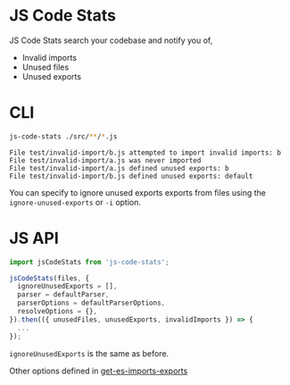 # JS Code Stats

JS Code Stats search your codebase and notify you of,

* Invalid imports 
* Unused files
* Unused exports

# CLI

```bash
js-code-stats ./src/**/*.js
```

```
File test/invalid-import/b.js attempted to import invalid imports: b
File test/invalid-import/a.js was never imported
File test/invalid-import/a.js defined unused exports: b
File test/invalid-import/b.js defined unused exports: default
```

You can specify to ignore unused exports exports from files using the `ignore-unused-exports` or `-i` option.

# JS API

```js
import jsCodeStats from 'js-code-stats';

jsCodeStats(files, {
  ignoreUnusedExports = [],
  parser = defaultParser,
  parserOptions = defaultParserOptions,
  resolveOptions = {},
}).then(({ unusedFiles, unusedExports, invalidImports }) => {
  ...
});
```

`ignoreUnusedExports` is the same as before.

Other options defined in [get-es-imports-exports](https://github.com/jacobp100/get-es-imports-exports)
